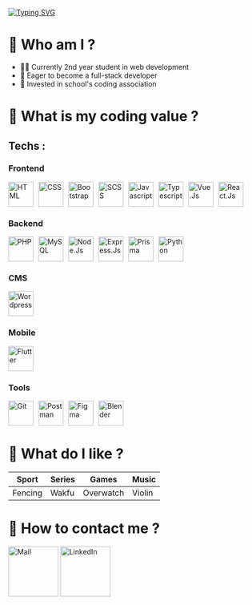 [![Typing SVG](https://readme-typing-svg.herokuapp.com?font=Fira+Code&weight=700&size=30&duration=3500&pause=500&vCenter=true&random=false&width=435&lines=Hello+world)](https://git.io/typing-svg)

# 🧐 Who am I ?
- 🧑‍💻 Currently 2nd year student in web development
- 📌 Eager to become a full-stack developer
- 👥 Invested in school's coding association

# 👷 What is my coding value ?

## Techs :
### Frontend
<div style="display: flex; flex-wrap: wrap; gap: 10px;">
  <img src="https://upload.wikimedia.org/wikipedia/commons/thumb/3/38/HTML5_Badge.svg/2048px-HTML5_Badge.svg.png" height="50" alt="HTML">
  <img src="https://upload.wikimedia.org/wikipedia/commons/thumb/6/62/CSS3_logo.svg/2048px-CSS3_logo.svg.png" height="50" alt="CSS">
  <img src="https://upload.wikimedia.org/wikipedia/commons/thumb/b/b2/Bootstrap_logo.svg/2560px-Bootstrap_logo.svg.png" height="50" alt="Bootstrap">
  <img src="https://sass-lang.com/assets/img/styleguide/seal-color.png" height="50" alt="SCSS">
  <img src="https://upload.wikimedia.org/wikipedia/commons/6/6a/JavaScript-logo.png" height="50" alt="Javascript">
  <img src="https://cdn.worldvectorlogo.com/logos/typescript.svg" height="50" alt="Typescript">
  <img src="https://upload.wikimedia.org/wikipedia/commons/thumb/9/95/Vue.js_Logo_2.svg/1184px-Vue.js_Logo_2.svg.png" height="50" alt="Vue.Js">
  <img src="https://upload.wikimedia.org/wikipedia/commons/thumb/a/a7/React-icon.svg/1150px-React-icon.svg.png" height="50" alt="React.Js">
</div>

### Backend
<div style="display: flex; flex-wrap: wrap; gap: 10px;">
  <img src="https://d1zviajkun9gxg.cloudfront.net/user/prod/2020/01/03/fastpages-0622317d-e016-4e7a-b25e-8eef9db1610a.png" height="50" alt="PHP">
  <img src="https://brandslogos.com/wp-content/uploads/thumbs/mysql-logo-1.png" height="50" alt="MySQL">
  <img src="https://media.jvt.me/03019529e6.png" height="50" alt="Node.Js">
  <img src="https://d2eip9sf3oo6c2.cloudfront.net/tags/images/000/000/359/square_480/expressjslogo.png" height="50" alt="Express.Js">
  <img src="https://cdn.icon-icons.com/icons2/2107/PNG/512/file_type_prisma_icon_130234.png" height="50" alt="Prisma">
  <img src="https://i.pinimg.com/originals/82/a2/18/82a2188c985ce75402ae44fc43fe7e5e.png" height="50" alt="Python">
</div>

### CMS
<div style="display: flex; flex-wrap: wrap; gap: 10px;">
  <img src="https://cdn.pixabay.com/photo/2022/01/16/17/24/wordpress-6942722_1280.png" height="50" alt="Wordpress">
</div>

### Mobile
<div style="display: flex; flex-wrap: wrap; gap: 10px;">
  <img src="https://web-strapi.mrmilu.com/uploads/flutter_logo_470e9f7491.png" height="50" alt="Flutter">
</div>

### Tools
<div style="display: flex; flex-wrap: wrap; gap: 10px;">
  <img src="https://upload.wikimedia.org/wikipedia/commons/thumb/3/3f/Git_icon.svg/2048px-Git_icon.svg.png" height="50" alt="Git">
  <img src="https://cdn.iconscout.com/icon/free/png-256/free-postman-3521648-2945092.png?f=webp" height="50" alt="Postman">
  <img src="https://cdn4.iconfinder.com/data/icons/logos-brands-in-colors/3000/figma-logo-512.png" height="50" alt="Figma">
  <img src="https://cdn.freelogovectors.net/wp-content/uploads/2023/09/blender_logo-freelogovectors.net_.png" height="50" alt="Blender">
</div>


# 💚 What do I like ?

| Sport | Series | Games | Music |
|--------|--------|--------|--------|
| Fencing | Wakfu | Overwatch | Violin |



# 💬 How to contact me ?
<a href="mailto:quentingarnier92320@gmail.com" target="_blank"><img src="https://ouch-cdn2.icons8.com/Q_mKQhLvgHc4CpJslA6YAg1orkPp2LG3W6rdaEQZ1oo/rs:fit:456:456/czM6Ly9pY29uczgu/b3VjaC1wcm9kLmFz/c2V0cy9wbmcvOTYv/MzE3NWFhMzAtMmQw/Yi00MDgyLTlhZWMt/ZWUyZGNlYzQwYmM0/LnBuZw.png" width="100" height="100" alt="Mail"></a>
<a href="https://www.linkedin.com/in/quentin-garnier-07a58824b/" target="_blank"><img src="https://upload.wikimedia.org/wikipedia/commons/thumb/8/81/LinkedIn_icon.svg/2048px-LinkedIn_icon.svg.png" width="100" height="100" alt="LinkedIn"></a>
